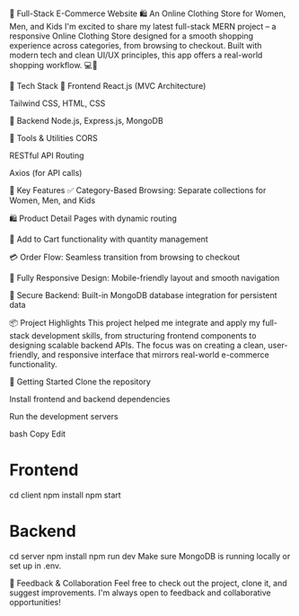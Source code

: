 🚀 Full-Stack E-Commerce Website 🛍️
An Online Clothing Store for Women, Men, and Kids
I'm excited to share my latest full-stack MERN project – a responsive Online Clothing Store designed for a smooth shopping experience across categories, from browsing to checkout. Built with modern tech and clean UI/UX principles, this app offers a real-world shopping workflow. 💻📱

🔧 Tech Stack
🔹 Frontend
React.js (MVC Architecture)

Tailwind CSS, HTML, CSS

🔹 Backend
Node.js, Express.js, MongoDB

🔹 Tools & Utilities
CORS

RESTful API Routing

Axios (for API calls)

🛒 Key Features
✅ Category-Based Browsing: Separate collections for Women, Men, and Kids

🛍️ Product Detail Pages with dynamic routing

🛒 Add to Cart functionality with quantity management

💳 Order Flow: Seamless transition from browsing to checkout

📱 Fully Responsive Design: Mobile-friendly layout and smooth navigation

🔐 Secure Backend: Built-in MongoDB database integration for persistent data

📦 Project Highlights
This project helped me integrate and apply my full-stack development skills, from structuring frontend components to designing scalable backend APIs. The focus was on creating a clean, user-friendly, and responsive interface that mirrors real-world e-commerce functionality.

📂 Getting Started
Clone the repository

Install frontend and backend dependencies

Run the development servers

bash
Copy
Edit
# Frontend
cd client
npm install
npm start

# Backend
cd server
npm install
npm run dev
Make sure MongoDB is running locally or set up in .env.

🤝 Feedback & Collaboration
Feel free to check out the project, clone it, and suggest improvements. I'm always open to feedback and collaborative opportunities!

